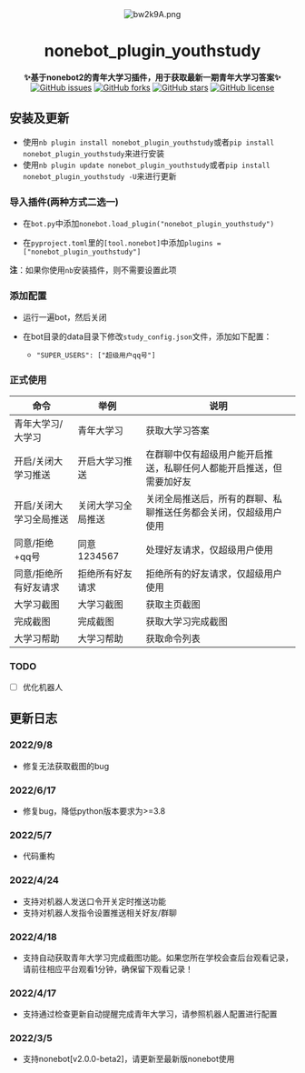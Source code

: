 <div align="center">
    <img src="https://s4.ax1x.com/2022/03/05/bw2k9A.png" alt="bw2k9A.png" border="0"/>
    <h1>nonebot_plugin_youthstudy</h1>
    <b>✨基于nonebot2的青年大学习插件，用于获取最新一期青年大学习答案✨</b>
    <br/>
    <a href="https://github.com/ayanamiblhx/nonebot_plugin_youthstudy/issues"><img alt="GitHub issues" src="https://img.shields.io/github/issues/ayanamiblhx/nonebot_plugin_youthstudy?style=flat-square"></a>
    <a href="https://github.com/ayanamiblhx/nonebot_plugin_youthstudy/network"><img alt="GitHub forks" src="https://img.shields.io/github/forks/ayanamiblhx/nonebot_plugin_youthstudy?style=flat-square"></a>
    <a href="https://github.com/ayanamiblhx/nonebot_plugin_youthstudy/stargazers"><img alt="GitHub stars" src="https://img.shields.io/github/stars/ayanamiblhx/nonebot_plugin_youthstudy?style=flat-square"></a>
    <a href="https://github.com/ayanamiblhx/nonebot_plugin_youthstudy/blob/main/LICENSE"><img alt="GitHub license" src="https://img.shields.io/github/license/ayanamiblhx/nonebot_plugin_youthstudy?style=flat-square"></a>
</div>


## 安装及更新

- 使用`nb plugin install nonebot_plugin_youthstudy`或者`pip install nonebot_plugin_youthstudy`来进行安装
- 使用`nb plugin update nonebot_plugin_youthstudy`或者`pip install nonebot_plugin_youthstudy -U`来进行更新

### 导入插件(两种方式二选一)

- 在`bot.py`中添加`nonebot.load_plugin("nonebot_plugin_youthstudy")`

- 在`pyproject.toml`里的`[tool.nonebot]`中添加`plugins = ["nonebot_plugin_youthstudy"]`

**注**：如果你使用`nb`安装插件，则不需要设置此项

### 添加配置

- 运行一遍bot，然后关闭

- 在bot目录的data目录下修改`study_config.json`文件，添加如下配置：

    - `"SUPER_USERS": ["超级用户qq号"]`

### 正式使用

| 命令                    | 举例               | 说明                                                         |
| ----------------------- | ------------------ | ------------------------------------------------------------ |
| 青年大学习/大学习       | 青年大学习         | 获取大学习答案                                               |
| 开启/关闭大学习推送     | 开启大学习推送     | 在群聊中仅有超级用户能开启推送，私聊任何人都能开启推送，但需要加好友 |
| 开启/关闭大学习全局推送 | 关闭大学习全局推送 | 关闭全局推送后，所有的群聊、私聊推送任务都会关闭，仅超级用户使用 |
| 同意/拒绝+qq号          | 同意1234567        | 处理好友请求，仅超级用户使用                                 |
| 同意/拒绝所有好友请求   | 拒绝所有好友请求   | 拒绝所有的好友请求，仅超级用户使用                           |
| 大学习截图              | 大学习截图         | 获取主页截图                                                 |
| 完成截图                | 完成截图           | 获取大学习完成截图                                           |
| 大学习帮助              | 大学习帮助         | 获取命令列表                                                 |

### TODO

- [ ] 优化机器人

## 更新日志

### 2022/9/8

- 修复无法获取截图的bug

### 2022/6/17

- 修复bug，降低python版本要求为>=3.8

### 2022/5/7

- 代码重构

### 2022/4/24

- 支持对机器人发送口令开关定时推送功能
- 支持对机器人发指令设置推送相关好友/群聊

### 2022/4/18

- 支持自动获取青年大学习完成截图功能。如果您所在学校会查后台观看记录，请前往相应平台观看1分钟，确保留下观看记录！

### 2022/4/17

- 支持通过检查更新自动提醒完成青年大学习，请参照机器人配置进行配置

### 2022/3/5

- 支持nonebot[v2.0.0-beta2]，请更新至最新版nonebot使用

